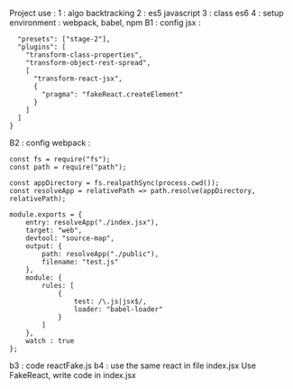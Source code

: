Project use : 
1 : algo backtracking 
2 : es5 javascript 
3 : class es6
4 : setup environment : webpack, babel, npm
B1 : config jsx : 
```{
  "presets": ["stage-2"],
  "plugins": [
    "transform-class-properties",
    "transform-object-rest-spread",
    [
      "transform-react-jsx",
      {
        "pragma": "fakeReact.createElement"
      }
    ]
  ]
}
```
B2 : config webpack : 
```
const fs = require("fs");
const path = require("path");

const appDirectory = fs.realpathSync(process.cwd());
const resolveApp = relativePath => path.resolve(appDirectory, relativePath);

module.exports = {
    entry: resolveApp("./index.jsx"),
    target: "web",
    devtool: "source-map",
    output: {
        path: resolveApp("./public"),
        filename: "test.js"
    },
    module: {
        rules: [
            {
                test: /\.js|jsx$/,
                loader: "babel-loader"
            }
        ]
    },
    watch : true
};
```
b3 : code  reactFake.js
b4 : use the same react in file index.jsx
Use FakeReact, write code in index.jsx 


